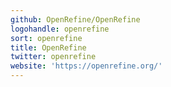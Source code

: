 ```yaml
---
github: OpenRefine/OpenRefine
logohandle: openrefine
sort: openrefine
title: OpenRefine
twitter: openrefine
website: 'https://openrefine.org/'
---
```

